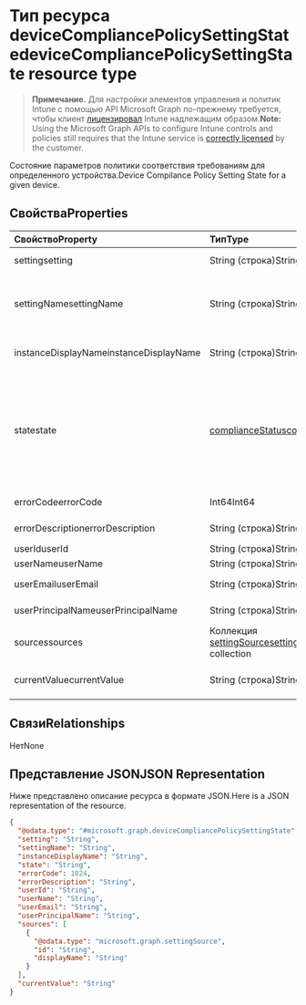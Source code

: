 # <a name="devicecompliancepolicysettingstate-resource-type"></a><span data-ttu-id="20549-101">Тип ресурса deviceCompliancePolicySettingState</span><span class="sxs-lookup"><span data-stu-id="20549-101">deviceCompliancePolicySettingState resource type</span></span>

> <span data-ttu-id="20549-102">**Примечание.** Для настройки элементов управления и политик Intune с помощью API Microsoft Graph по-прежнему требуется, чтобы клиент [лицензировал](https://go.microsoft.com/fwlink/?linkid=839381) Intune надлежащим образом.</span><span class="sxs-lookup"><span data-stu-id="20549-102">**Note:** Using the Microsoft Graph APIs to configure Intune controls and policies still requires that the Intune service is [correctly licensed](https://go.microsoft.com/fwlink/?linkid=839381) by the customer.</span></span>

<span data-ttu-id="20549-103">Состояние параметров политики соответствия требованиям для определенного устройства.</span><span class="sxs-lookup"><span data-stu-id="20549-103">Device Compilance Policy Setting State for a given device.</span></span>
## <a name="properties"></a><span data-ttu-id="20549-104">Свойства</span><span class="sxs-lookup"><span data-stu-id="20549-104">Properties</span></span>
|<span data-ttu-id="20549-105">Свойство</span><span class="sxs-lookup"><span data-stu-id="20549-105">Property</span></span>|<span data-ttu-id="20549-106">Тип</span><span class="sxs-lookup"><span data-stu-id="20549-106">Type</span></span>|<span data-ttu-id="20549-107">Описание</span><span class="sxs-lookup"><span data-stu-id="20549-107">Description</span></span>|
|:---|:---|:---|
|<span data-ttu-id="20549-108">setting</span><span class="sxs-lookup"><span data-stu-id="20549-108">setting</span></span>|<span data-ttu-id="20549-109">String (строка)</span><span class="sxs-lookup"><span data-stu-id="20549-109">String</span></span>|<span data-ttu-id="20549-110">Параметр для отчета</span><span class="sxs-lookup"><span data-stu-id="20549-110">The setting that is being reported</span></span>|
|<span data-ttu-id="20549-111">settingName</span><span class="sxs-lookup"><span data-stu-id="20549-111">settingName</span></span>|<span data-ttu-id="20549-112">String (строка)</span><span class="sxs-lookup"><span data-stu-id="20549-112">String</span></span>|<span data-ttu-id="20549-113">Локализованное или понятное имя параметра для отчета</span><span class="sxs-lookup"><span data-stu-id="20549-113">Localized/user friendly setting name that is being reported</span></span>|
|<span data-ttu-id="20549-114">instanceDisplayName</span><span class="sxs-lookup"><span data-stu-id="20549-114">instanceDisplayName</span></span>|<span data-ttu-id="20549-115">String (строка)</span><span class="sxs-lookup"><span data-stu-id="20549-115">String</span></span>|<span data-ttu-id="20549-116">Имя экземпляра параметра для отчета</span><span class="sxs-lookup"><span data-stu-id="20549-116">Name of setting instance that is being reported.</span></span>|
|<span data-ttu-id="20549-117">state</span><span class="sxs-lookup"><span data-stu-id="20549-117">state</span></span>|[<span data-ttu-id="20549-118">complianceStatus</span><span class="sxs-lookup"><span data-stu-id="20549-118">complianceStatus</span></span>](../resources/intune_shared_compliancestatus.md)|<span data-ttu-id="20549-119">Состояние соответствия параметра.</span><span class="sxs-lookup"><span data-stu-id="20549-119">The compliance state of the setting Possible values are: , , , , , , .</span></span> <span data-ttu-id="20549-120">Возможные значения: `unknown`, `notApplicable`, `compliant`, `remediated`, `nonCompliant`, `error`, `conflict`.</span><span class="sxs-lookup"><span data-stu-id="20549-120">The possible values are `unknown`, `notApplicable`, `compliant`, `remediated`, `nonCompliant`, `error`, `conflict`, , , , , or .</span></span>|
|<span data-ttu-id="20549-121">errorCode</span><span class="sxs-lookup"><span data-stu-id="20549-121">errorCode</span></span>|<span data-ttu-id="20549-122">Int64</span><span class="sxs-lookup"><span data-stu-id="20549-122">Int64</span></span>|<span data-ttu-id="20549-123">Код ошибки для параметра</span><span class="sxs-lookup"><span data-stu-id="20549-123">Error code for the setting</span></span>|
|<span data-ttu-id="20549-124">errorDescription</span><span class="sxs-lookup"><span data-stu-id="20549-124">errorDescription</span></span>|<span data-ttu-id="20549-125">String (строка)</span><span class="sxs-lookup"><span data-stu-id="20549-125">String</span></span>|<span data-ttu-id="20549-126">Описание ошибки</span><span class="sxs-lookup"><span data-stu-id="20549-126">Error description</span></span>|
|<span data-ttu-id="20549-127">userId</span><span class="sxs-lookup"><span data-stu-id="20549-127">userId</span></span>|<span data-ttu-id="20549-128">String (строка)</span><span class="sxs-lookup"><span data-stu-id="20549-128">String</span></span>|<span data-ttu-id="20549-129">ИД пользователя</span><span class="sxs-lookup"><span data-stu-id="20549-129">UserId</span></span>|
|<span data-ttu-id="20549-130">userName</span><span class="sxs-lookup"><span data-stu-id="20549-130">userName</span></span>|<span data-ttu-id="20549-131">String (строка)</span><span class="sxs-lookup"><span data-stu-id="20549-131">String</span></span>|<span data-ttu-id="20549-132">Имя пользователя</span><span class="sxs-lookup"><span data-stu-id="20549-132">UserName</span></span>|
|<span data-ttu-id="20549-133">userEmail</span><span class="sxs-lookup"><span data-stu-id="20549-133">userEmail</span></span>|<span data-ttu-id="20549-134">String (строка)</span><span class="sxs-lookup"><span data-stu-id="20549-134">String</span></span>|<span data-ttu-id="20549-135">Электронный адрес пользователя</span><span class="sxs-lookup"><span data-stu-id="20549-135">UserEmail</span></span>|
|<span data-ttu-id="20549-136">userPrincipalName</span><span class="sxs-lookup"><span data-stu-id="20549-136">userPrincipalName</span></span>|<span data-ttu-id="20549-137">String (строка)</span><span class="sxs-lookup"><span data-stu-id="20549-137">String</span></span>|<span data-ttu-id="20549-138">Имя участника-пользователя.</span><span class="sxs-lookup"><span data-stu-id="20549-138">UserPrincipalName.</span></span>|
|<span data-ttu-id="20549-139">sources</span><span class="sxs-lookup"><span data-stu-id="20549-139">sources</span></span>|<span data-ttu-id="20549-140">Коллекция [settingSource](../resources/intune_deviceconfig_settingsource.md)</span><span class="sxs-lookup"><span data-stu-id="20549-140">[settingSource](../resources/intune_deviceconfig_settingsource.md) collection</span></span>|<span data-ttu-id="20549-141">Соответствующие политики</span><span class="sxs-lookup"><span data-stu-id="20549-141">Contributing policies</span></span>|
|<span data-ttu-id="20549-142">currentValue</span><span class="sxs-lookup"><span data-stu-id="20549-142">currentValue</span></span>|<span data-ttu-id="20549-143">String (строка)</span><span class="sxs-lookup"><span data-stu-id="20549-143">String</span></span>|<span data-ttu-id="20549-144">Текущее значение параметра на устройстве</span><span class="sxs-lookup"><span data-stu-id="20549-144">Current value of setting on device</span></span>|

## <a name="relationships"></a><span data-ttu-id="20549-145">Связи</span><span class="sxs-lookup"><span data-stu-id="20549-145">Relationships</span></span>
<span data-ttu-id="20549-146">Нет</span><span class="sxs-lookup"><span data-stu-id="20549-146">None</span></span>
## <a name="json-representation"></a><span data-ttu-id="20549-147">Представление JSON</span><span class="sxs-lookup"><span data-stu-id="20549-147">JSON Representation</span></span>
<span data-ttu-id="20549-148">Ниже представлено описание ресурса в формате JSON.</span><span class="sxs-lookup"><span data-stu-id="20549-148">Here is a JSON representation of the resource.</span></span>
<!--{
  "blockType": "resource",
  "@odata.type": "microsoft.graph.deviceCompliancePolicySettingState"
}-->
``` json
{
  "@odata.type": "#microsoft.graph.deviceCompliancePolicySettingState",
  "setting": "String",
  "settingName": "String",
  "instanceDisplayName": "String",
  "state": "String",
  "errorCode": 1024,
  "errorDescription": "String",
  "userId": "String",
  "userName": "String",
  "userEmail": "String",
  "userPrincipalName": "String",
  "sources": [
    {
      "@odata.type": "microsoft.graph.settingSource",
      "id": "String",
      "displayName": "String"
    }
  ],
  "currentValue": "String"
}
```



